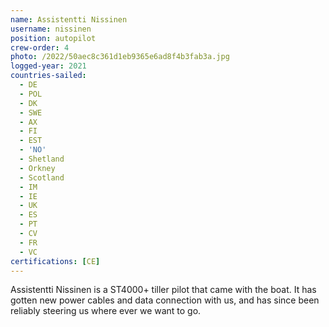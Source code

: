 ```yaml
---
name: Assistentti Nissinen
username: nissinen
position: autopilot
crew-order: 4
photo: /2022/50aec8c361d1eb9365e6ad8f4b3fab3a.jpg
logged-year: 2021
countries-sailed:
  - DE
  - POL
  - DK
  - SWE
  - AX
  - FI
  - EST
  - 'NO'
  - Shetland
  - Orkney
  - Scotland
  - IM
  - IE
  - UK
  - ES
  - PT
  - CV
  - FR
  - VC
certifications: [CE]
---
```

Assistentti Nissinen is a ST4000+ tiller pilot that came with the boat. It has gotten new power cables and data connection with us, and has since been reliably steering us where ever we want to go.
